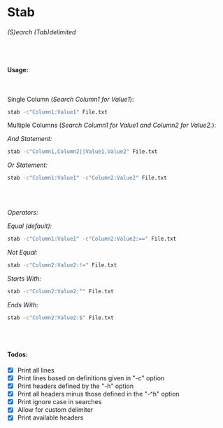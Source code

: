 # Stab

###### (S)earch (Tab)delimited

<br/>

#### Usage:

<br/>

Single Column (*Search Column1 for Value1*):

```bash
stab -c"Column1:Value1" File.txt
```

Multiple Columns (*Search Column1 for Value1 and Column2 for Value2.*):

*And Statement:*

```bash
stab -c"Column1,Column2||Value1,Value2" File.txt
```

*Or Statement:*

```bash
stab -c"Column1:Value1" -c"Column2:Value2" File.txt
```

<br/><br/>

*Operators:*

*Equal (default):*

```bash
stab -c"Column1:Value1" -c"Column2:Value2:==" File.txt
```

*Not Equal:*

```bash
stab -c"Column2:Value2:!=" File.txt
```

*Starts With:*

```bash
stab -c"Column2:Value2:^" File.txt
```

*Ends With:*

```bash
stab -c"Column2:Value2:$" File.txt
```

<br/><br/>

#### Todos:
- [x] Print all lines
- [x] Print lines based on definitions given in "-c" option
- [x] Print headers defined by the "-h" option
- [x] Print all headers minus those defined in the "-^h" option
- [x] Print ignore case in searches
- [x] Allow for custom delimiter
- [x] Print available headers